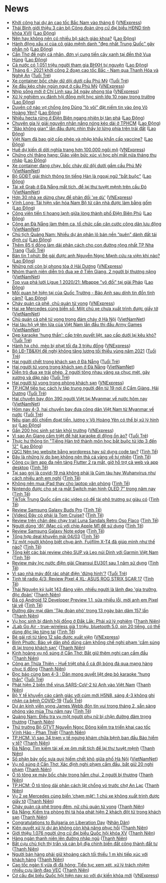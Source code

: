 # News

- [Khởi công hai dự án cao tốc Bắc Nam vào tháng 6](https://vnexpress.net/khoi-cong-hai-du-an-cao-toc-bac-nam-vao-thang-6-4243524.html) ([VNExpress](https://vnexpress.net))
- [Thái Bình giới thiệu 3 cán bộ Công đoàn ứng cử đại biểu HĐND tỉnh khóa XVII](https://laodong.vn/cong-doan/thai-binh-gioi-thieu-3-can-bo-cong-doan-ung-cu-dai-bieu-hdnd-tinh-khoa-xvii-885765.ldo) ([Lao Động](https://laodong.vn))
- [Nên hay không nên có nhiều bộ sách giáo khoa?](https://laodong.vn/ban-doc/nen-hay-khong-nen-co-nhieu-bo-sach-giao-khoa-885758.ldo) ([Lao Động](https://laodong.vn))
- [Hành động xấu xí của cô giáo mệnh danh &quot;đẹp nhất Trung Quốc&quot; gây phẫn nộ](https://laodong.vn/the-gioi/hanh-dong-xau-xi-cua-co-giao-menh-danh-dep-nhat-trung-quoc-gay-phan-no-885750.ldo) ([Lao Động](https://laodong.vn))
- [Cần Thơ đề nghị cá nhân, đơn vị cung tiến cây xanh tại đền thờ Vua Hùng](https://laodong.vn/xa-hoi/can-tho-de-nghi-ca-nhan-don-vi-cung-tien-cay-xanh-tai-den-tho-vua-hung-885736.ldo) ([Lao Động](https://laodong.vn))
- [Cả nước có 1,051 triệu người tham gia BHXH tự nguyện](https://laodong.vn/xa-hoi/ca-nuoc-co-1051-trieu-nguoi-tham-gia-bhxh-tu-nguyen-885762.ldo) ([Lao Động](https://laodong.vn))
- [Tháng 6 - 2021 khởi công 2 đoạn cao tốc Bắc - Nam qua Thanh Hóa và Nghệ An](https://tuoitre.vn/thang-6-2021-khoi-cong-2-doan-cao-toc-bac-nam-qua-thanh-hoa-va-nghe-an-20210304145631987.htm) ([Tuổi Trẻ](https://tuoitre.vn))
- [Xe container bốc cháy dữ dội dưới cầu Phú Mỹ](https://tuoitre.vn/xe-container-boc-chay-du-doi-duoi-cau-phu-my-20210304145155508.htm) ([Tuổi Trẻ](https://tuoitre.vn))
- [Xe đầu kéo cháy ngùn ngụt ở cầu Phú Mỹ](https://vnexpress.net/xe-dau-keo-chay-ngun-ngut-o-cau-phu-my-4243567.html) ([VNExpress](https://vnexpress.net))
- [Nhịp sống mới ở Chí Linh sau 34 ngày phong tỏa](https://vnexpress.net/nhip-song-moi-o-chi-linh-sau-34-ngay-phong-toa-4243537.html) ([VNExpress](https://vnexpress.net))
- [Xử lý nghiêm vụ đánh hội đồng một học sinh lớp 10 ngay trong trường](https://laodong.vn/giao-duc/xu-ly-nghiem-vu-danh-hoi-dong-mot-hoc-sinh-lop-10-ngay-trong-truong-885747.ldo) ([Lao Động](https://laodong.vn))
- [Duyên cớ nào vợ chồng ông Dũng “lò vôi” đặt niềm tin vào ông Võ Hoàng Yên?](https://laodong.vn/xa-hoi/duyen-co-nao-vo-chong-ong-dung-lo-voi-dat-niem-tin-vao-ong-vo-hoang-yen-885693.ldo) ([Lao Động](https://laodong.vn))
- [Nhiều hecta rừng ở Điện Biên ngang nhiên bị tàn phá](https://laodong.vn/photo/nhieu-hecta-rung-o-dien-bien-ngang-nhien-bi-tan-pha-885672.ldo) ([Lao Động](https://laodong.vn))
- [Chuyên gia lý giải nguyên nhân nắng nóng kéo dài ở TPHCM](https://laodong.vn/video/chuyen-gia-ly-giai-nguyen-nhan-nang-nong-keo-dai-o-tphcm-885702.ldo) ([Lao Động](https://laodong.vn))
- [&quot;Bão không gian&quot; lần đầu được nhìn thấy lơ lửng phía trên trái đất](https://laodong.vn/the-gioi/bao-khong-gian-lan-dau-duoc-nhin-thay-lo-lung-phia-tren-trai-dat-885718.ldo) ([Lao Động](https://laodong.vn))
- [Việt Nam đã bao giờ cấp phép và nhập khẩu khẩn cấp vaccine?](https://laodong.vn/video-thoi-su/viet-nam-da-bao-gio-cap-phep-va-nhap-khau-khan-cap-vaccine-885497.ldo) ([Lao Động](https://laodong.vn))
- [Huế dự kiến di dời nghĩa trang hơn 100.000 ngôi mộ](https://vnexpress.net/hue-du-kien-di-doi-nghia-trang-hon-100-000-ngoi-mo-4243440.html) ([VNExpress](https://vnexpress.net))
- [Chứng chỉ thăng hạng: Giáo viên bức xúc vì học phí mất nửa tháng thu nhập](https://laodong.vn/ban-doc/chung-chi-thang-hang-giao-vien-buc-xuc-vi-hoc-phi-mat-nua-thang-thu-nhap-885385.ldo) ([Lao Động](https://laodong.vn))
- [Xe container đang chạy, bốc cháy dữ dội dưới gầm cầu Phú Mỹ](http://vietnamnet.vn/vn/thoi-su/xe-container-dang-chay-boc-chay-du-doi-duoi-gam-cau-phu-my-717195.html) ([VietNamNet](https://vietnamnet.vn))
- [Bộ GDĐT giải thích thông tin tiếng Hàn là ngoại ngữ &quot;bắt buộc&quot;](https://laodong.vn/giao-duc/bo-gddt-giai-thich-thong-tin-tieng-han-la-ngoai-ngu-bat-buoc-885711.ldo) ([Lao Động](https://laodong.vn))
- [Tài xế Grab ở Đà Nẵng mất tích, để lại thư tuyệt mệnh trên cầu Đỏ](http://vietnamnet.vn/vn/thoi-su/tai-xe-grab-o-da-nang-mat-tich-de-lai-thu-tuyet-menh-tren-cau-do-717189.html) ([VietNamNet](https://vietnamnet.vn))
- [Hơn 30 nhà xe dừng chạy để phản đối 'xe dù'](https://vnexpress.net/hon-30-nha-xe-dung-chay-de-phan-doi-xe-du-4243393.html) ([VNExpress](https://vnexpress.net))
- [Vĩnh Long: Tái hiện văn hóa Nam Bộ từ căn nhà được làm bằng gốm](https://laodong.vn/photo/vinh-long-tai-hien-van-hoa-nam-bo-tu-can-nha-duoc-lam-bang-gom-885563.ldo) ([Lao Động](https://laodong.vn))
- [Công viên tiền tỉ hoang lạnh giữa lòng thành phố Điện Biên Phủ](https://laodong.vn/photo/cong-vien-tien-ti-hoang-lanh-giua-long-thanh-pho-dien-bien-phu-885343.ldo) ([Lao Động](https://laodong.vn))
- [Công an Đà Nẵng làm thêm ca, tổ chức cấp căn cước công dân lưu động](http://vietnamnet.vn/vn/thoi-su/cong-an-da-nang-lam-them-ca-to-chuc-cap-can-cuoc-cong-dan-luu-dong-717181.html) ([VietNamNet](https://vietnamnet.vn))
- [Chủ tịch Quảng Nam: Nhiều dự án phân lô bán nền “quên” dành đất tái định cư](https://laodong.vn/bat-dong-san/chu-tich-quang-nam-nhieu-du-an-phan-lo-ban-nen-quen-danh-dat-tai-dinh-cu-885688.ldo) ([Lao Động](https://laodong.vn))
- [Thêm 85 tỉ đồng làm dải phân cách cho con đường rộng nhất TP Nha Trang](https://tuoitre.vn/them-85-ti-dong-lam-dai-phan-cach-cho-con-duong-rong-nhat-tp-nha-trang-20210303184312707.htm) ([Tuổi Trẻ](https://tuoitre.vn))
- [Bản tin 1 phút: Bé gái được anh Nguyễn Ngọc Mạnh cứu ra viện khi nào?](https://laodong.vn/video/ban-tin-1-phut-be-gai-duoc-anh-nguyen-ngoc-manh-cuu-ra-vien-khi-nao-885692.ldo) ([Lao Động](https://laodong.vn))
- [Những nơi còn bị phong tỏa ở Hải Dương](https://vnexpress.net/nhung-noi-con-bi-phong-toa-o-hai-duong-4243308.html) ([VNExpress](https://vnexpress.net))
- [Nhóm thanh niên diễn trò đua xe ở Tiền Giang, 2 người bị thương nặng](http://vietnamnet.vn/vn/thoi-su/an-toan-giao-thong/nhom-thanh-nien-dien-tro-dua-xe-o-tien-giang-2-nguoi-bi-thuong-nang-717171.html) ([VietNamNet](https://vietnamnet.vn))
- [Top vua phá lưới Ligue 1 2020/21: Mbappe &quot;vô đối&quot; tại giải Pháp](https://laodong.vn/photo/top-vua-pha-luoi-ligue-1-202021-mbappe-vo-doi-tai-giai-phap-885636.ldo) ([Lao Động](https://laodong.vn))
- [Mối quan hệ hiện tại của Quốc Trường - Bảo Anh sau dính tin đồn tình cảm?](https://laodong.vn/photo/moi-quan-he-hien-tai-cua-quoc-truong-bao-anh-sau-dinh-tin-don-tinh-cam-885665.ldo) ([Lao Động](https://laodong.vn))
- [Cháy quán cà phê, chủ quán tử vong](https://vnexpress.net/chay-quan-ca-phe-chu-quan-tu-vong-4243427.html) ([VNExpress](https://vnexpress.net))
- [Hai xe Mercedes cùng biển số: Một chủ xe chưa xuất trình được giấy tờ](http://vietnamnet.vn/vn/thoi-su/hai-xe-mercedes-cung-bien-so-mot-chu-xe-chua-xuat-trinh-duoc-giay-to-717157.html) ([VietNamNet](https://vietnamnet.vn))
- [Chủ quán cà phê tử vong trong đám cháy ở Hà Nội](http://vietnamnet.vn/vn/thoi-su/chu-quan-ca-phe-tu-vong-trong-dam-chay-o-ha-noi-717165.html) ([VietNamNet](https://vietnamnet.vn))
- [Hai tàu hộ vệ tên lửa của Việt Nam lần đầu thi đấu Army Games](http://vietnamnet.vn/vn/thoi-su/chinh-tri/hai-tau-ho-ve-ten-lua-cua-viet-nam-lan-dau-thi-dau-army-games-717166.html) ([VietNamNet](https://vietnamnet.vn))
- [Dẹp karaoke 'hung thần': cấp trên quyết liệt, sao cấp dưới lại kêu khó?](https://tuoitre.vn/dep-karaoke-hung-than-cap-tren-quyet-liet-sao-cap-duoi-lai-keu-kho-20210304080353726.htm) ([Tuổi Trẻ](https://tuoitre.vn))
- [Hành hạ chó, mèo bị phạt tối đa 3 triệu đồng](https://vnexpress.net/hanh-ha-cho-meo-bi-phat-toi-da-3-trieu-dong-4243255.html) ([VNExpress](https://vnexpress.net))
- [Bộ LĐ-TB&XH đề nghị không tăng lương tối thiểu vùng năm 2021](https://tuoitre.vn/bo-ld-tbxh-de-nghi-khong-tang-luong-toi-thieu-vung-nam-2021-20210304101414934.htm) ([Tuổi Trẻ](https://tuoitre.vn))
- [Hai người chết trong khách sạn ở Đà Nẵng](https://tuoitre.vn/hai-nguoi-chet-trong-khach-san-o-da-nang-20210304110809291.htm) ([Tuổi Trẻ](https://tuoitre.vn))
- [Hai người tử vong trong khách sạn ở Đà Nẵng](http://vietnamnet.vn/vn/thoi-su/hai-nguoi-tu-vong-trong-khach-san-o-da-nang-717150.html) ([VietNamNet](https://vietnamnet.vn))
- [Diễn trò đua xe trái phép, 2 người tông nhau văng xa chục mét, gãy xương và dập não](https://tuoitre.vn/dien-tro-dua-xe-trai-phep-2-nguoi-tong-nhau-vang-xa-chuc-met-gay-xuong-va-dap-nao-20210304104637655.htm) ([Tuổi Trẻ](https://tuoitre.vn))
- [Hai người tử vong trong phòng khách sạn](https://vnexpress.net/hai-nguoi-tu-vong-trong-phong-khach-san-4243362.html) ([VNExpress](https://vnexpress.net))
- [TP.HCM tiếp tục cách ly tập trung người đến từ 19 nơi ở Cẩm Giàng, Hải Dương](https://tuoitre.vn/tp-hcm-tiep-tuc-cach-ly-tap-trung-nguoi-den-tu-19-noi-o-cam-giang-hai-duong-20210304100704872.htm) ([Tuổi Trẻ](https://tuoitre.vn))
- [Hai chuyến bay đón 390 người Việt tại Myanmar về nước hôm nay](http://vietnamnet.vn/vn/thoi-su/an-toan-giao-thong/hai-chuyen-bay-don-390-nguoi-viet-tai-myanmar-ve-nuoc-hom-nay-717109.html) ([VietNamNet](https://vietnamnet.vn))
- [Hôm nay 4-3, hai chuyến bay đưa công dân Việt Nam từ Myanmar về nước](https://tuoitre.vn/hom-nay-4-3-hai-chuyen-bay-dua-cong-dan-viet-nam-tu-myanmar-ve-nuoc-20210304094629438.htm) ([Tuổi Trẻ](https://tuoitre.vn))
- [Nếu gian dối chiếm đoạt tiền, lương y Võ Hoàng Yên có thể bị xử lý hình sự](https://laodong.vn/video-thoi-su/neu-gian-doi-chiem-doat-tien-luong-y-vo-hoang-yen-co-the-bi-xu-ly-hinh-su-885599.ldo) ([Lao Động](https://laodong.vn))
- [Gần 200 học sinh sơ tán khỏi trường](https://vnexpress.net/gan-200-hoc-sinh-so-tan-khoi-truong-4243262.html) ([VNExpress](https://vnexpress.net))
- [Vì sao An Giang cấm triệt để hát karaoke di động ồn ào?](https://tuoitre.vn/vi-sao-an-giang-cam-triet-de-hat-karaoke-di-dong-on-ao-20210304081442749.htm) ([Tuổi Trẻ](https://tuoitre.vn))
- [Thực hư thông tin &quot;Tiếng Hàn trở thành môn học bắt buộc từ lớp 3 đến 12&quot;](https://laodong.vn/xa-hoi/thuc-hu-thong-tin-tieng-han-tro-thanh-mon-hoc-bat-buoc-tu-lop-3-den-12-885583.ldo) ([Lao Động](https://laodong.vn))
- [[QC] Nên tạo website bằng wordpress hay sử dụng code tay?](https://tinhte.vn/thread/qc-nen-tao-website-bang-wordpress-hay-su-dung-code-tay.3287138/) ([Tinh Tế](https://tinhte.vn))
- [Đây là những lý do bạn không nên thả cá vàng về tự nhiên](https://tinhte.vn/thread/day-la-nhung-ly-do-ban-khong-nen-tha-ca-vang-ve-tu-nhien.3286345/) ([Tinh Tế](https://tinhte.vn))
- [Công cụ làm app đa nền tảng Flutter 2 ra mắt, giờ hỗ trợ cả web và app desktop](https://tinhte.vn/thread/cong-cu-lam-app-da-nen-tang-flutter-2-ra-mat-gio-ho-tro-ca-web-va-app-desktop.3287060/) ([Tinh Tế](https://tinhte.vn))
- [Tại sao gọi là covid-19 mà không phải là Cúm tàu hay Wuhanvirus như cách nhiều anh em nghĩ](https://tinhte.vn/thread/tai-sao-goi-la-covid-19-ma-khong-phai-la-cum-tau-hay-wuhanvirus-nhu-cach-nhieu-anh-em-nghi.3286826/) ([Tinh Tế](https://tinhte.vn))
- [Không nên mua iPad thay cho laptop văn phòng](https://tinhte.vn/thread/khong-nen-mua-ipad-thay-cho-laptop-van-phong.3285102/) ([Tinh Tế](https://tinhte.vn))
- [Nintendo được cho sẽ ra mắt Switch màn hình OLED 7” trong năm nay](https://tinhte.vn/thread/nintendo-duoc-cho-se-ra-mat-switch-man-hinh-oled-7-trong-nam-nay.3287149/) ([Tinh Tế](https://tinhte.vn))
- [TikTok Trung Quốc cấm các video có đề tài phô trương sự giàu có](https://tinhte.vn/thread/tiktok-trung-quoc-cam-cac-video-co-de-tai-pho-truong-su-giau-co.3287014/) ([Tinh Tế](https://tinhte.vn))
- [Review Samsung Galaxy Buds Pro](https://tinhte.vn/thread/review-samsung-galaxy-buds-pro.3287368/) ([Tinh Tế](https://tinhte.vn))
- [[Video] Đây có phải là Tom Cruise?](https://tinhte.vn/thread/video-day-co-phai-la-tom-cruise.3286753/) ([Tinh Tế](https://tinhte.vn))
- [Review trên chân dép chạy trail Luna Sandals Retro Oso Flaco](https://tinhte.vn/thread/review-tren-chan-dep-chay-trail-luna-sandals-retro-oso-flaco.3287016/) ([Tinh Tế](https://tinhte.vn))
- [Người dùng 'độ' iMac cũ với chip Apple M1 để sử dụng](https://tinhte.vn/thread/nguoi-dung-do-imac-cu-voi-chip-apple-m1-de-su-dung.3287081/) ([Tinh Tế](https://tinhte.vn))
- [Review Samsung Galaxy Note edge](https://tinhte.vn/thread/review-samsung-galaxy-note-edge.3286515/) ([Tinh Tế](https://tinhte.vn))
- [Tổng hợp deal khuyến mãi 04/03](https://tinhte.vn/thread/tong-hop-deal-khuyen-mai-04-03.3287274/) ([Tinh Tế](https://tinhte.vn))
- [Từ một người không biết chụp ảnh, Fujifilm X-T4 đã giúp mình như thế nào?](https://tinhte.vn/thread/tu-mot-nguoi-khong-biet-chup-anh-fujifilm-x-t4-da-giup-minh-nhu-the-nao.3286303/) ([Tinh Tế](https://tinhte.vn))
- [Tổng kết các bài review chèo SUP và Leo núi Dinh với Garmin Việt Nam](https://tinhte.vn/thread/tong-ket-cac-bai-review-cheo-sup-va-leo-nui-dinh-voi-garmin-viet-nam.3287015/) ([Tinh Tế](https://tinhte.vn))
- [Review máy lọc nước điện giải Cleansui EU301 sau 1 năm sử dụng](https://tinhte.vn/thread/review-may-loc-nuoc-dien-giai-cleansui-eu301-sau-1-nam-su-dung.3284994/) ([Tinh Tế](https://tinhte.vn))
- [Vì sao nhà máy đốt rác phát điện 'đứng hình'?](https://tuoitre.vn/vi-sao-nha-may-dot-rac-phat-dien-dung-hinh-2021030407472214.htm) ([Tuổi Trẻ](https://tuoitre.vn))
- [Tinh tế radio 4/3: Review Pixel 4 XL; ASUS ROG STRIX SCAR 17](https://tinhte.vn/thread/tinh-te-radio-4-3-review-pixel-4-xl-asus-rog-strix-scar-17.3286900/) ([Tinh Tế](https://tinhte.vn))
- [Thái Nguyên kỷ luật 143 đảng viên, nhiều người là lãnh đạo 'gia trưởng, độc đoán'](https://thanhnien.vn/thoi-su/thai-nguyen-ky-luat-143-dang-vien-nhieu-nguoi-la-lanh-dao-gia-truong-doc-doan-1349524.html) ([Thanh Niên](https://thanhnien.vn))
- [Đã có Android 12 Developer Preview 1.1, sửa nhiều lỗi, mời anh em Pixel tải về](https://tinhte.vn/thread/da-co-android-12-developer-preview-1-1-sua-nhieu-loi-moi-anh-em-pixel-tai-ve.3287342/) ([Tinh Tế](https://tinhte.vn))
- [Đường dây mại dâm 'Tập đoàn phò' trong 13 ngày bán dâm 157 lần](https://thanhnien.vn/thoi-su/duong-day-mai-dam-tap-doan-pho-trong-13-ngay-ban-dam-157-lan-1349519.html) ([Thanh Niên](https://thanhnien.vn))
- [Vụ học sinh bị đánh hội đồng ở Đắk Lắk: Phải xử lý nghiêm](https://thanhnien.vn/thoi-su/vu-hoc-sinh-bi-danh-hoi-dong-o-dak-lak-phai-xu-ly-nghiem-1349492.html) ([Thanh Niên](https://thanhnien.vn))
- [JLab Go Air - true-wireless giá 1 triệu, bluetooth 5.0, pin 20 tiếng, có thể dùng độc lập từng tai](https://tinhte.vn/thread/jlab-go-air-true-wireless-gia-1-trieu-bluetooth-5-0-pin-20-tieng-co-the-dung-doc-lap-tung-tai.3285666/) ([Tinh Tế](https://tinhte.vn))
- [Bé gái rơi từ tầng 12 sắp được xuất viện](https://vnexpress.net/be-gai-roi-tu-tang-12-sap-duoc-xuat-vien-4243165.html) ([VNExpress](https://vnexpress.net))
- [Bình Phước: Bảo vệ dân phố dũng cảm khống chế nghi phạm 'cầm súng đi lại trong khách sạn'](https://thanhnien.vn/thoi-su/binh-phuoc-bao-ve-dan-pho-dung-cam-khong-che-nghi-pham-cam-sung-di-lai-trong-khach-san-1349453.html) ([Thanh Niên](https://thanhnien.vn))
- [Kinh hoàng vụ nổ súng ở Cần Thơ: Bắt giữ thêm nghi can cầm đầu](https://thanhnien.vn/thoi-su/kinh-hoang-vu-no-sung-o-can-tho-bat-giu-nghi-can-cam-dau-1349478.html) ([Thanh Niên](https://thanhnien.vn))
- [Công an Thừa Thiên - Huế triệt phá ổ cá độ bóng đá qua mạng hàng chục tỉ đồng](https://thanhnien.vn/thoi-su/cong-an-thua-thien-hue-triet-pha-o-ca-do-bong-da-qua-mang-hang-chuc-ti-dong-1349435.html) ([Thanh Niên](https://thanhnien.vn))
- [Đọc báo cùng bạn 4-3 : Dân mong quyết liệt dẹp bỏ karaoke “hung thần”](https://tuoitre.vn/doc-bao-cung-ban-4-3-dan-mong-quyet-liet-dep-bo-karaoke-hung-than-20210304061137198.htm) ([Tuổi Trẻ](https://tuoitre.vn))
- [Phát hiện 2 biến thể virus SARS-CoV-2 từ Anh vào Việt Nam](https://thanhnien.vn/thoi-su/phat-hien-2-bien-the-virus-sars-cov-2-tu-anh-vao-viet-nam-1349430.html) ([Thanh Niên](https://thanhnien.vn))
- [Bộ Y tế khuyến cáo cảnh giác với cúm mới H5N8, sáng 4-3 không ghi nhận ca bệnh COVID-19](https://tuoitre.vn/bo-y-te-khuyen-cao-canh-giac-voi-cum-moi-h5n8-sang-4-3-khong-ghi-nhan-ca-benh-covid-19-20210304061605681.htm) ([Tuổi Trẻ](https://tuoitre.vn))
- [Dự án kính viễn vọng James Webb đón tin vui trong tháng 2, sẵn sàng phóng vào mùa Thu năm nay](https://tinhte.vn/thread/du-an-kinh-vien-vong-james-webb-don-tin-vui-trong-thang-2-san-sang-phong-vao-mua-thu-nam-nay.3285988/) ([Tinh Tế](https://tinhte.vn))
- [Quảng Nam: Điều tra vụ một người phụ nữ bị chặn đường đâm trọng thương](https://thanhnien.vn/thoi-su/quang-nam-dieu-tra-vu-mot-nguoi-phu-nu-bi-chan-duong-dam-trong-thuong-1349451.html) ([Thanh Niên](https://thanhnien.vn))
- [Thứ trưởng Bộ GTVT Nguyễn Ngọc Đông kiểm tra triển khai cao tốc Vĩnh Hảo - Phan Thiết](https://thanhnien.vn/thoi-su/thu-truong-bo-gtvt-nguyen-ngoc-dong-kiem-tra-trien-khai-cao-toc-vinh-hao-phan-thiet-1349434.html) ([Thanh Niên](https://thanhnien.vn))
- [TP.HCM: Vì sao 34 trạm y tế ngưng khám chữa bệnh ban đầu Bảo hiểm y tế?](https://thanhnien.vn/thoi-su/tphcm-vi-sao-34-tram-y-te-ngung-kham-chua-benh-ban-dau-bao-hiem-y-te-1349447.html) ([Thanh Niên](https://thanhnien.vn))
- [Đà Nẵng: Tìm kiếm tài xế xe ôm mất tích để lại thư tuyệt mệnh](https://thanhnien.vn/thoi-su/da-nang-tim-kiem-tai-xe-xe-om-mat-tich-de-lai-thu-tuyet-menh-1349408.html) ([Thanh Niên](https://thanhnien.vn))
- [Số phận bảy gốc sưa quý hiếm chết khô giữa phố Hà Nội](http://vietnamnet.vn/vn/thoi-su/so-phan-bay-goc-sua-quy-hiem-chet-kho-giua-pho-ha-noi-717004.html) ([VietNamNet](https://vietnamnet.vn))
- [Vụ nổ súng ở Cần Thơ: Xác định nghi phạm cầm đầu, bắt giữ 20 nghi phạm](https://thanhnien.vn/thoi-su/vu-no-sung-o-can-tho-xac-dinh-nghi-pham-cam-dau-bat-giu-20-nghi-pham-1349419.html) ([Thanh Niên](https://thanhnien.vn))
- [Ô tô tông xe máy bốc cháy trong hầm chui, 2 người bị thương](https://thanhnien.vn/thoi-su/o-to-tong-xe-may-boc-chay-trong-ham-chui-2-nguoi-bi-thuong-1349401.html) ([Thanh Niên](https://thanhnien.vn))
- [TP.HCM: Ô tô tông dải phân cách lật chổng vó trước chợ An Lạc](https://thanhnien.vn/thoi-su/tphcm-o-to-tong-dai-phan-cach-lat-chong-vo-truoc-cho-an-lac-1349402.html) ([Thanh Niên](https://thanhnien.vn))
- [Vụ 2 xe Mercedes cùng biển ‘chạm mặt’: 1 chủ xe không xuất trình được giấy tờ](https://thanhnien.vn/thoi-su/vu-2-xe-mercedes-cung-bien-cham-mat-1-chu-xe-khong-xuat-trinh-duoc-giay-to-1349380.html) ([Thanh Niên](https://thanhnien.vn))
- [Cháy quán cà phê trong đêm, nữ chủ quán tử vong](https://thanhnien.vn/thoi-su/chay-quan-ca-phe-trong-dem-nu-chu-quan-tu-vong-1349345.html) ([Thanh Niên](https://thanhnien.vn))
- [Đà Nẵng: Kiểm tra phòng thì tá hỏa phát hiện 2 khách đột tử trong khách sạn](https://thanhnien.vn/thoi-su/da-nang-kiem-tra-phong-thi-ta-hoa-phat-hien-2-khach-dot-tu-trong-khach-san-1349327.html) ([Thanh Niên](https://thanhnien.vn))
- [Congratulations to Bulgaria on Liberation Day](http://en.nhandan.com.vn/politics/external-relations/item/9640202-congratulations-to-bulgaria-on-liberation-day.html) ([Nhân Dân](https://nhandan.com.vn))
- [Kiên quyết xử lý dự án không còn khả năng phục hồi](https://thanhnien.vn/thoi-su/kien-quyet-xu-ly-du-an-khong-con-kha-nang-phuc-hoi-1349242.html) ([Thanh Niên](https://thanhnien.vn))
- [Giới thiệu 1.076 người ứng cử đại biểu Quốc hội khóa XV](https://thanhnien.vn/thoi-su/gioi-thieu-1076-nguoi-ung-cu-dai-bieu-quoc-hoi-khoa-xv-1349227.html) ([Thanh Niên](https://thanhnien.vn))
- [Hàng ngàn thanh niên lên đường nhập ngũ](https://thanhnien.vn/thoi-su/hang-ngan-thanh-nien-len-duong-nhap-ngu-1349241.html) ([Thanh Niên](https://thanhnien.vn))
- [Bắt cựu chủ tịch thị trấn và cán bộ địa chính biến đất công thành đất tư](https://thanhnien.vn/thoi-su/bat-cuu-chu-tich-thi-tran-va-can-bo-dia-chinh-bien-dat-cong-thanh-dat-tu-1349225.html) ([Thanh Niên](https://thanhnien.vn))
- [Người bán hàng phải giữ khoảng cách tối thiểu 1 m khi tiếp xúc với khách hàng](https://thanhnien.vn/thoi-su/nguoi-ban-hang-phai-giu-khoang-cach-toi-thieu-1-m-khi-tiep-xuc-voi-khach-hang-1349277.html) ([Thanh Niên](https://thanhnien.vn))
- [Cao tốc ngàn tỉ vừa đi đã hỏng: Tiếp tục xem xét, xử lý trách nhiệm nhiều cựu lãnh đạo VEC](https://thanhnien.vn/thoi-su/cao-toc-ngan-ti-vua-di-da-hong-tiep-tuc-xem-xet-xu-ly-trach-nhiem-nhieu-cuu-lanh-dao-vec-1349247.html) ([Thanh Niên](https://thanhnien.vn))
- [Cơ cấu đại biểu Quốc hội hiện nay so với dự kiến khóa mới](https://vnexpress.net/co-cau-dai-bieu-quoc-hoi-hien-nay-so-voi-du-kien-khoa-moi-4242257.html) ([VNExpress](https://vnexpress.net))
